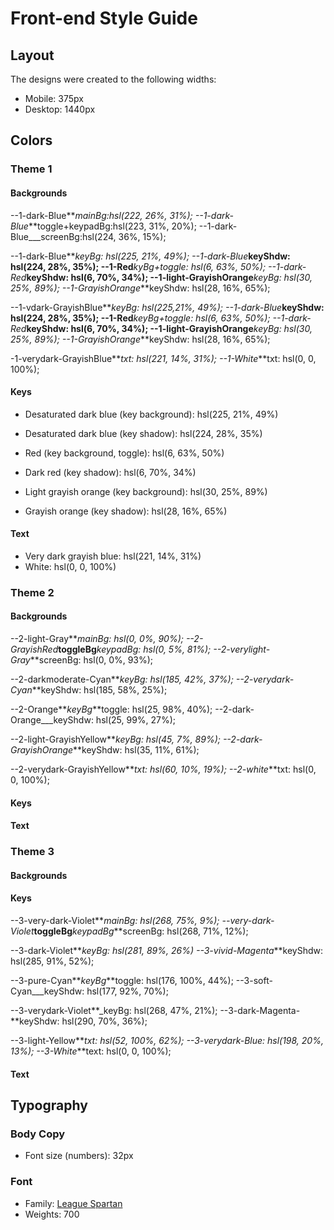 # Front-end Style Guide

## Layout

The designs were created to the following widths:

- Mobile: 375px
- Desktop: 1440px

## Colors

### Theme 1

#### Backgrounds

--1-dark-Blue**_mainBg:hsl(222, 26%, 31%);
--1-dark-Blue_**toggle+keypadBg:hsl(223, 31%, 20%);
--1-dark-Blue\_\_\_screenBg:hsl(224, 36%, 15%);

--1-dark-Blue**_keyBg: hsl(225, 21%, 49%);
--1-dark-Blue_**keyShdw: hsl(224, 28%, 35%);
--1-Red**_kyBg+toggle: hsl(6, 63%, 50%);
--1-dark-Red_**keyShdw: hsl(6, 70%, 34%);
--1-light-GrayishOrange**_keyBg: hsl(30, 25%, 89%);
--1-GrayishOrange_**keyShdw: hsl(28, 16%, 65%);

--1-vdark-GrayishBlue**_keyBg: hsl(225,21%, 49%);
--1-dark-Blue_**keyShdw: hsl(224, 28%, 35%);
--1-Red**_keyBg+toggle: hsl(6, 63%, 50%);
--1-dark-Red_**keyShdw: hsl(6, 70%, 34%);
--1-light-GrayishOrange**_keyBg: hsl(30, 25%, 89%);
--1-GrayishOrange_**keyShdw: hsl(28, 16%, 65%);

-1-verydark-GrayishBlue**_txt: hsl(221, 14%, 31%);
--1-White_**txt: hsl(0, 0, 100%);

<!-- --Very-dark-desaturated-blue-(main background): hsl(222, 26%, 31%);
--Very-dark-desaturated-blue-(toggle background, keypad background): hsl(223, 31%, 20%)
--Very-dark-desaturated-blue-(screen background): hsl(224, 36%, 15%) -->

#### Keys

- Desaturated dark blue (key background): hsl(225, 21%, 49%)
- Desaturated dark blue (key shadow): hsl(224, 28%, 35%)

- Red (key background, toggle): hsl(6, 63%, 50%)
- Dark red (key shadow): hsl(6, 70%, 34%)

- Light grayish orange (key background): hsl(30, 25%, 89%)
- Grayish orange (key shadow): hsl(28, 16%, 65%)

#### Text

- Very dark grayish blue: hsl(221, 14%, 31%)
- White: hsl(0, 0, 100%)

### Theme 2

#### Backgrounds

--2-light-Gray**_mainBg: hsl(0, 0%, 90%);
--2-GrayishRed_**toggleBg**_keypadBg: hsl(0, 5%, 81%);
--2-verylight-Gray_**screenBg: hsl(0, 0%, 93%);

--2-darkmoderate-Cyan**_keyBg: hsl(185, 42%, 37%);
--2-verydark-Cyan_**keyShdw: hsl(185, 58%, 25%);

--2-Orange**_keyBg_**toggle: hsl(25, 98%, 40%);
--2-dark-Orange\_\_\_keyShdw: hsl(25, 99%, 27%);

--2-light-GrayishYellow**_keyBg: hsl(45, 7%, 89%);
--2-dark-GrayishOrange_**keyShdw: hsl(35, 11%, 61%);

--2-verydark-GrayishYellow**_txt: hsl(60, 10%, 19%);
--2-white_**txt: hsl(0, 0, 100%);

#### Keys

#### Text

### Theme 3

#### Backgrounds

#### Keys

--3-very-dark-Violet**_mainBg: hsl(268, 75%, 9%);
--very-dark-Violet_**toggleBg**_keypadBg_**screenBg: hsl(268, 71%, 12%);

--3-dark-Violet**_keyBg: hsl(281, 89%, 26%)
--3-vivid-Magenta_**keyShdw: hsl(285, 91%, 52%);

--3-pure-Cyan**_keyBg_**toggle: hsl(176, 100%, 44%);
--3-soft-Cyan\_\_\_keyShdw: hsl(177, 92%, 70%);

--3-verydark-Violet**\_keyBg: hsl(268, 47%, 21%);
--3-dark-Magenta-**keyShdw: hsl(290, 70%, 36%);

--3-light-Yellow**_txt: hsl(52, 100%, 62%);
--3-verydark-Blue: hsl(198, 20%, 13%);
--3-White_**text: hsl(0, 0, 100%);

#### Text

## Typography

### Body Copy

- Font size (numbers): 32px

### Font

- Family: [League Spartan](https://fonts.google.com/specimen/League+Spartan)
- Weights: 700
